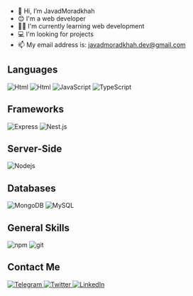 - 👋 Hi, I’m JavadMoradkhah
- 😊 I'm a web developer
- 👨‍🎓 I'm currently learning web development
- 💻 I'm looking for projects
- 📫 My email address is: javadmoradkhah.dev@gmail.com

<!---
JavadMoradkhah/JavadMoradkhah is a ✨ special ✨ repository because its `README.md` (this file) appears on your GitHub profile.
You can click the Preview link to take a look at your changes.
--->

## Languages
<p>
  <img alt="Html" src="https://img.shields.io/static/v1?style=for-the-badge&message=HTML&color=critical&logo=html5&logoColor=fff&label=" />
  <img alt="Html" src="https://img.shields.io/static/v1?style=for-the-badge&message=CSS&color=blue&logo=css3&logoColor=fff&label=" />
  <img alt="JavaScript" src="https://img.shields.io/static/v1?style=for-the-badge&message=JavaScript&color=ecda0f&logo=JavaScript&logoColor=333333&label=" />
  <img alt="TypeScript" src="https://img.shields.io/static/v1?style=for-the-badge&message=TypeScript&color=blue&logo=TypeScript&logoColor=FFFFFF&label=" />
</p>

## Frameworks
<p>
  <img alt="Express" src="https://img.shields.io/static/v1?style=for-the-badge&message=Express&color=000&logo=express&logoColor=fff&label=" />
  <img alt="Nest.js" src="https://img.shields.io/static/v1?style=for-the-badge&message=Nest.js&color=E0234E&logo=nestjs&logoColor=fff&label=" />
</p>

## Server-Side
<p>
  <img alt="Nodejs" src="https://img.shields.io/static/v1?style=for-the-badge&message=Node.js&color=339933&logo=Node.js&logoColor=FFFFFF&label=" />
</p>

## Databases
<p>
  <img alt="MongoDB" src="https://img.shields.io/static/v1?style=for-the-badge&message=MongoDB&color=429543&logo=MongoDB&logoColor=FFFFFF&label=" />
  <img alt="MySQL" src="https://img.shields.io/static/v1?style=for-the-badge&message=MySQL&color=f79d00&logo=MySQL&logoColor=FFFFFF&label=" />
</p>

## General Skills
<p>
  <img alt="npm" src="https://img.shields.io/static/v1?style=for-the-badge&message=NPM&color=d91a1a&logo=npm&logoColor=FFFFFF&label=" />
  <img alt="git" src="https://img.shields.io/static/v1?style=for-the-badge&message=Git&color=F05032&logo=Git&logoColor=FFFFFF&label=" />
</p>

## Contact Me
<a href="https://t.me/JavadMoradkhah">
   <img alt="Telegram" src="https://img.shields.io/static/v1?style=for-the-badge&message=Telegram&color=3496ee&logo=Telegram&logoColor=FFFFFF&label=" />
</a>
<a href="https://twitter.com/JMoradkhah">
   <img alt="Twitter" src="https://img.shields.io/static/v1?style=for-the-badge&message=Twitter&color=1da1f2&logo=Twitter&logoColor=FFFFFF&label=" />
</a>
<a href="https://www.linkedin.com/in/javad-moradkhah">
   <img alt="LinkedIn" src="https://img.shields.io/static/v1?style=for-the-badge&message=LinkedIn&color=0077b5&logo=LinkedIn&logoColor=FFFFFF&label=" />
</a>

